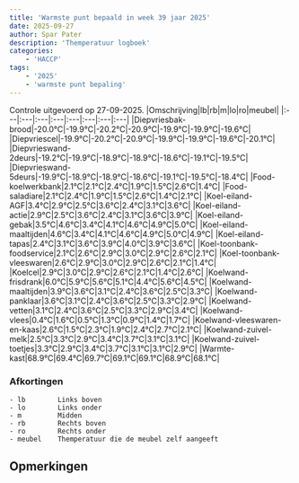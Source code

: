 ```yaml
---
title: 'Warmste punt bepaald in week 39 jaar 2025'
date: 2025-09-27
author: Spar Pater
description: 'Themperatuur logboek'
categories:
    - 'HACCP'
tags:
    - '2025'
    - 'warmste punt bepaling'
---
```

Controle uitgevoerd op 27-09-2025.
|Omschrijving|lb|rb|m|lo|ro|meubel|
|:---|:---|:---|:---|:---|:---|:---|:---|
|Diepvriesbak-brood|-20.0°C|-19.9°C|-20.2°C|-20.9°C|-19.9°C|-19.9°C|-19.6°C|
|Diepvriescel|-19.9°C|-20.2°C|-20.9°C|-19.9°C|-19.9°C|-19.6°C|-20.1°C|
|Diepvrieswand-2deurs|-19.2°C|-19.9°C|-18.9°C|-18.9°C|-18.6°C|-19.1°C|-19.5°C|
|Diepvrieswand-5deurs|-19.9°C|-18.9°C|-18.9°C|-18.6°C|-19.1°C|-19.5°C|-18.4°C|
|Food-koelwerkbank|2.1°C|2.1°C|2.4°C|1.9°C|1.5°C|2.6°C|1.4°C|
|Food-saladiare|2.1°C|2.4°C|1.9°C|1.5°C|2.6°C|1.4°C|2.1°C|
|Koel-eiland-AGF|3.4°C|2.9°C|2.5°C|3.6°C|2.4°C|3.1°C|3.6°C|
|Koel-eiland-actie|2.9°C|2.5°C|3.6°C|2.4°C|3.1°C|3.6°C|3.9°C|
|Koel-eiland-gebak|3.5°C|4.6°C|3.4°C|4.1°C|4.6°C|4.9°C|5.0°C|
|Koel-eiland-maaltijden|4.6°C|3.4°C|4.1°C|4.6°C|4.9°C|5.0°C|4.9°C|
|Koel-eiland-tapas|2.4°C|3.1°C|3.6°C|3.9°C|4.0°C|3.9°C|3.6°C|
|Koel-toonbank-foodservice|2.1°C|2.6°C|2.9°C|3.0°C|2.9°C|2.6°C|2.1°C|
|Koel-toonbank-vleeswaren|2.6°C|2.9°C|3.0°C|2.9°C|2.6°C|2.1°C|1.4°C|
|Koelcel|2.9°C|3.0°C|2.9°C|2.6°C|2.1°C|1.4°C|2.6°C|
|Koelwand-frisdrank|6.0°C|5.9°C|5.6°C|5.1°C|4.4°C|5.6°C|4.5°C|
|Koelwand-maaltijden|3.9°C|3.6°C|3.1°C|2.4°C|3.6°C|2.5°C|3.3°C|
|Koelwand-panklaar|3.6°C|3.1°C|2.4°C|3.6°C|2.5°C|3.3°C|2.9°C|
|Koelwand-vetten|3.1°C|2.4°C|3.6°C|2.5°C|3.3°C|2.9°C|3.4°C|
|Koelwand-vlees|0.4°C|1.6°C|0.5°C|1.3°C|0.9°C|1.4°C|1.7°C|
|Koelwand-vleeswaren-en-kaas|2.6°C|1.5°C|2.3°C|1.9°C|2.4°C|2.7°C|2.1°C|
|Koelwand-zuivel-melk|2.5°C|3.3°C|2.9°C|3.4°C|3.7°C|3.1°C|3.1°C|
|Koelwand-zuivel-toetjes|3.3°C|2.9°C|3.4°C|3.7°C|3.1°C|3.1°C|2.9°C|
|Warmte-kast|68.9°C|69.4°C|69.7°C|69.1°C|69.1°C|68.9°C|68.1°C|

### Afkortingen
    - lb        Links boven
    - lo        Links onder
    - m         Midden
    - rb        Rechts boven
    - ro        Rechts onder
    - meubel    Themperatuur die de meubel zelf aangeeft

## Opmerkingen


